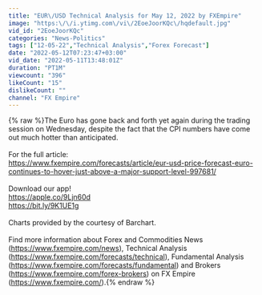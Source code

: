 ```yaml
---
title: "EUR\/USD Technical Analysis for May 12, 2022 by FXEmpire"
image: "https:\/\/i.ytimg.com\/vi\/2EoeJoorKQc\/hqdefault.jpg"
vid_id: "2EoeJoorKQc"
categories: "News-Politics"
tags: ["12-05-22","Technical Analysis","Forex Forecast"]
date: "2022-05-12T07:23:47+03:00"
vid_date: "2022-05-11T13:48:01Z"
duration: "PT1M"
viewcount: "396"
likeCount: "15"
dislikeCount: ""
channel: "FX Empire"
---
```

{% raw %}The Euro has gone back and forth yet again during the trading session on Wednesday, despite the fact that the CPI numbers have come out much hotter than anticipated.<br /><br />For the full article:<br /><a rel="nofollow" target="blank" href="https://www.fxempire.com/forecasts/article/eur-usd-price-forecast-euro-continues-to-hover-just-above-a-major-support-level-997681/">https://www.fxempire.com/forecasts/article/eur-usd-price-forecast-euro-continues-to-hover-just-above-a-major-support-level-997681/</a><br /><br />Download our app!<br /><a rel="nofollow" target="blank" href="https://apple.co/9Ljn60d">https://apple.co/9Ljn60d</a><br /><a rel="nofollow" target="blank" href="https://bit.ly/9K1UE1g">https://bit.ly/9K1UE1g</a><br /><br />Charts provided by the courtesy of Barchart.<br /><br />Find more information about Forex and Commodities News (<a rel="nofollow" target="blank" href="https://www.fxempire.com/news),">https://www.fxempire.com/news),</a> Technical Analysis (<a rel="nofollow" target="blank" href="https://www.fxempire.com/forecasts/technical),">https://www.fxempire.com/forecasts/technical),</a> Fundamental Analysis (<a rel="nofollow" target="blank" href="https://www.fxempire.com/forecasts/fundamental)">https://www.fxempire.com/forecasts/fundamental)</a> and Brokers (<a rel="nofollow" target="blank" href="https://www.fxempire.com/forex-brokers)">https://www.fxempire.com/forex-brokers)</a> on FX Empire (<a rel="nofollow" target="blank" href="https://www.fxempire.com/).">https://www.fxempire.com/).</a>{% endraw %}
